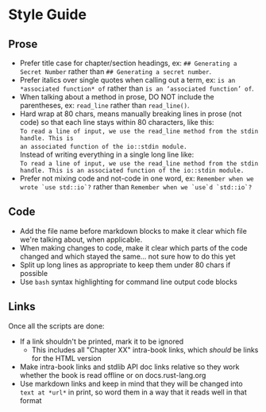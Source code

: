 # Style Guide

## Prose

- Prefer title case for chapter/section headings, ex: `## Generating a Secret
  Number` rather than `## Generating a secret number`.
- Prefer italics over single quotes when calling out a term, ex: `is an
  *associated function* of` rather than `is an ‘associated function’ of`.
- When talking about a method in prose, DO NOT include the parentheses, ex:
  `read_line` rather than `read_line()`.
- Hard wrap at 80 chars, means manually breaking lines in prose (not code) so that each line stays within 80 characters, like this:<br>
  `To read a line of input, we use the read_line method from the stdin handle. This is`<br>
  `an associated function of the io::stdin module.`<br>
  Instead of writing everything in a single long line like:<br>
  `To read a line of input, we use the read_line method from the stdin handle. This is an associated function of the io::stdin module.`
- Prefer not mixing code and not-code in one word, ex: ``Remember when we wrote
  `use std::io`?`` rather than ``Remember when we `use`d `std::io`?``

## Code

- Add the file name before markdown blocks to make it clear which file we're
  talking about, when applicable.
- When making changes to code, make it clear which parts of the code changed
  and which stayed the same... not sure how to do this yet
- Split up long lines as appropriate to keep them under 80 chars if possible
- Use `bash` syntax highlighting for command line output code blocks

## Links

Once all the scripts are done:

- If a link shouldn't be printed, mark it to be ignored
  - This includes all "Chapter XX" intra-book links, which _should_ be links
    for the HTML version
- Make intra-book links and stdlib API doc links relative so they work whether
  the book is read offline or on docs.rust-lang.org
- Use markdown links and keep in mind that they will be changed into `text at
  *url*` in print, so word them in a way that it reads well in that format
